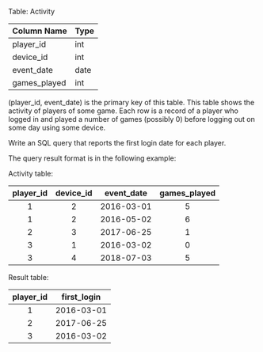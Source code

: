 Table: Activity


| Column Name  | Type    |
|--------------|---------|
| player_id    | int     |
| device_id    | int     |
| event_date   | date    |
| games_played | int     |

(player_id, event_date) is the primary key of this table.
This table shows the activity of players of some game.
Each row is a record of a player who logged in and played a number of games (possibly 0) before logging out on some day using some device.
 

Write an SQL query that reports the first login date for each player.

The query result format is in the following example:

Activity table:

| player_id | device_id | event_date | games_played |
|:--------:|:--------:|--------------| :--------:     |
| 1         | 2         | 2016-03-01 | 5            |
| 1         | 2         | 2016-05-02 | 6            |
| 2         | 3         | 2017-06-25 | 1            |
| 3         | 1         | 2016-03-02 | 0            |
| 3         | 4         | 2018-07-03 | 5            |


Result table:

| player_id | first_login |
|:--------:|-------------|
| 1         | 2016-03-01  |
| 2         | 2017-06-25  |
| 3         | 2016-03-02  |
